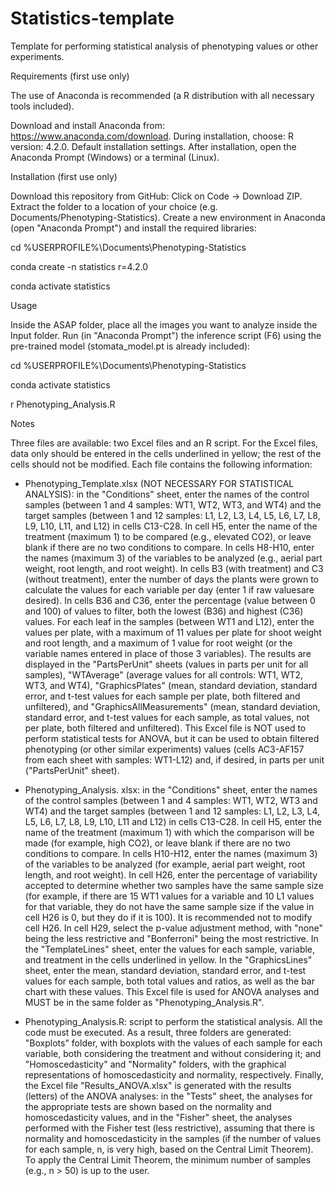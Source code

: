# Statistics-template

Template for performing statistical analysis of phenotyping values ​​or other experiments.


Requirements (first use only)

The use of Anaconda is recommended (a R distribution with all necessary tools included).

Download and install Anaconda from: https://www.anaconda.com/download.
During installation, choose: R version: 4.2.0. Default installation settings.
After installation, open the Anaconda Prompt (Windows) or a terminal (Linux).


Installation (first use only)

Download this repository from GitHub: Click on Code → Download ZIP. Extract the folder to a location of your choice (e.g. Documents/Phenotyping-Statistics).
Create a new environment in Anaconda (open "Anaconda Prompt") and install the required libraries:

cd %USERPROFILE%\Documents\Phenotyping-Statistics

conda create -n statistics r=4.2.0

conda activate statistics


Usage

Inside the ASAP folder, place all the images you want to analyze inside the Input folder.
Run (in "Anaconda Prompt") the inference script (F6) using the pre-trained model (stomata_model.pt is already included):

cd %USERPROFILE%\Documents\Phenotyping-Statistics

conda activate statistics

r Phenotyping_Analysis.R


Notes

Three files are available: two Excel files and an R script. For the Excel files, data only should be entered in the cells underlined in yellow; the rest of the cells should not be modified. Each file contains the following information:

- Phenotyping_Template.xlsx (NOT NECESSARY FOR STATISTICAL ANALYSIS): in the "Conditions" sheet, enter the names of the control samples (between 1 and 4 samples: WT1, WT2, WT3, and WT4) and the target samples (between 1 and 12 samples: L1, L2, L3, L4, L5, L6, L7, L8, L9, L10, L11, and L12) in cells C13-C28. In cell H5, enter the name of the treatment (maximum 1) to be compared (e.g., elevated CO2), or leave blank if there are no two conditions to compare. In cells H8-H10, enter the names (maximum 3) of the variables to be analyzed (e.g., aerial part weight, root length, and root weight). In cells B3 (with treatment) and C3 (without treatment), enter the number of days the plants were grown to calculate the values ​​for each variable per day (enter 1 if raw values ​​are desired). In cells B36 and C36, enter the percentage (value between 0 and 100) of values ​​to filter, both the lowest (B36) and highest (C36) values. For each leaf in the samples (between WT1 and L12), enter the values ​​per plate, with a maximum of 11 values ​​per plate for shoot weight and root length, and a maximum of 1 value for root weight (or the variable names entered in place of those 3 variables). The results are displayed in the "PartsPerUnit" sheets (values ​​in parts per unit for all samples), "WTAverage" (average values ​​for all controls: WT1, WT2, WT3, and WT4), "GraphicsPlates" (mean, standard deviation, standard error, and t-test values ​​for each sample per plate, both filtered and unfiltered), and "GraphicsAllMeasurements" (mean, standard deviation, standard error, and t-test values ​​for each sample, as total values, not per plate, both filtered and unfiltered). This Excel file is NOT used to perform statistical tests for ANOVA, but it can be used to obtain filtered phenotyping (or other similar experiments) values ​​(cells AC3-AF157 from each sheet with samples: WT1-L12) and, if desired, in parts per unit ("PartsPerUnit" sheet).

- Phenotyping_Analysis. xlsx: in the "Conditions" sheet, enter the names of the control samples (between 1 and 4 samples: WT1, WT2, WT3 and WT4) and the target samples (between 1 and 12 samples: L1, L2, L3, L4, L5, L6, L7, L8, L9, L10, L11 and L12) in cells C13-C28. In cell H5, enter the name of the treatment (maximum 1) with which the comparison will be made (for example, high CO2), or leave blank if there are no two conditions to compare. In cells H10-H12, enter the names (maximum 3) of the variables to be analyzed (for example, aerial part weight, root length, and root weight). In cell H26, enter the percentage of variability accepted to determine whether two samples have the same sample size (for example, if there are 15 WT1 values ​​for a variable and 10 L1 values ​​for that variable, they do not have the same sample size if the value in cell H26 is 0, but they do if it is 100). It is recommended not to modify cell H26. In cell H29, select the p-value adjustment method, with "none" being the less restrictive and "Bonferroni" being the most restrictive. In the "TemplateLines" sheet, enter the values ​​for each sample, variable, and treatment in the cells underlined in yellow. In the "GraphicsLines" sheet, enter the mean, standard deviation, standard error, and t-test values ​​for each sample, both total values ​​and ratios, as well as the bar chart with these values. This Excel file is used for ANOVA analyses and MUST be in the same folder as "Phenotyping_Analysis.R".

- Phenotyping_Analysis.R: script to perform the statistical analysis. All the code must be executed. As a result, three folders are generated: "Boxplots" folder, with boxplots with the values ​​of each sample for each variable, both considering the treatment and without considering it; and "Homoscedasticity" and "Normality" folders, with the graphical representations of homoscedasticity and normality, respectively. Finally, the Excel file "Results_ANOVA.xlsx" is generated with the results (letters) of the ANOVA analyses: in the "Tests" sheet, the analyses for the appropriate tests are shown based on the normality and homoscedasticity values, and in the "Fisher" sheet, the analyses performed with the Fisher test (less restrictive), assuming that there is normality and homoscedasticity in the samples (if the number of values ​​for each sample, n, is very high, based on the Central Limit Theorem). To apply the Central Limit Theorem, the minimum number of samples (e.g., n > 50) is up to the user.
